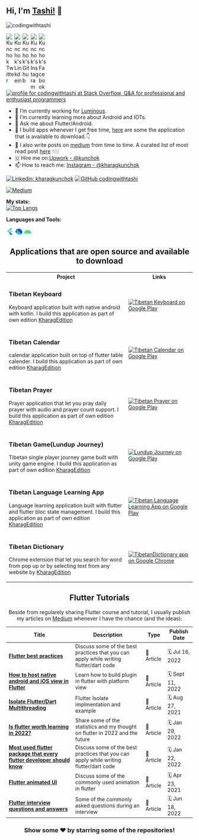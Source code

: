 ## Hi, I'm [Tashi!](https://codingwithtashi.medium.com/) 👋

<p align="left"> <img src="https://komarev.com/ghpvc/?username=codingwithtashi&label=Views&color=blue&style=plastic" alt="codingwithtashi" /> </p>

<a href="https://twitter.com/CodingWithTashi">
  <img align="left" alt="Kunchok Twitter" width="22px" src="https://cdn.jsdelivr.net/npm/simple-icons@v3/icons/twitter.svg" />
</a>
<a href="https://www.linkedin.com/in/kharagkunchok/">
  <img align="left" alt="Kunchok's Linkdein" width="22px" src="https://cdn.jsdelivr.net/npm/simple-icons@v3/icons/linkedin.svg" />
</a>
<a href="https://github.com/codingwithtashi">
  <img align="left" alt="Kunchok's Github" width="22px" src="https://cdn.jsdelivr.net/npm/simple-icons@v3/icons/github.svg" />
</a>
<a href="http://instagram.com/kharagkunchok">
  <img align="left" alt="Kunchok's Instagram" width="22px" src="https://cdn.jsdelivr.net/npm/simple-icons@v3/icons/instagram.svg" />
</a>
<a href="https://www.facebook.com/kharagedition/">
  <img align="left" alt="Kunchok's Facebook" width="22px" src="https://cdn.jsdelivr.net/npm/simple-icons@v3/icons/facebook.svg" />
</a>
<!-- <a href="https://www.youtube.com/c/codingwithtashi/">
  <img align="left" alt="Kunchok's Youtube" width="22px" src="https://cdn.jsdelivr.net/npm/simple-icons@v3/icons/youtube.svg" />
</a> -->

<br/>
<br/>

<a href="https://stackoverflow.com/users/9236525/codingwithtashi"><img src="https://stackoverflow.com/users/flair/9236525.png" width="208" height="58" alt="profile for codingwithtashi at Stack Overflow, Q&amp;A for professional and enthusiast programmers" title="profile for codingwithtashi at Stack Overflow, Q&amp;A for professional and enthusiast programmers"></a>

- 🔭 I’m currently working for [Luminous](https://www.luminousindia.com/).
- 🌱 I’m currently learning more about Android and IOTs.
- 💬 Ask me about Flutter/Android.
- 📱 I build apps whenever I get free time, [here](#applications-that-are-open-source-and-available-to-download) are some the application that is available to download.👇
- 📖 I also write posts on [medium](https://codingwithtashi.medium.com/) from time to time. A curated list of most read post [here](#flutter-tutorials) 👇🏼
- 🇺 Hire me on:[Upwork - @kunchok](https://www.upwork.com/fl/kunchok?mp_source=share)
- 📫 How to reach me: [Instagram - @kharagkunchok](http://instagram.com/kharagkunchok)


[![Linkedin: kharagkunchok](https://img.shields.io/badge/-kharagkunchok-blue?style=flat-square&logo=Linkedin&logoColor=white&link=https://www.linkedin.com/in/kharagkunchok/)](https://www.linkedin.com/in/kharagkunchok)
[![GitHub codingwithtashi](https://img.shields.io/github/followers/codingwithtashi?label=follow&style=social)](https://github.com/codingwithtashi)
<!-- [![YouTube](https://img.shields.io/youtube/channel/views/UCBLzUH7iDyY3pZWslcPJhJA?style=social)](https://youtube.com/c/codingwithtashi)    -->
[![Medium](https://img.shields.io/badge/Medium-12100E?style=for-the-badge&logo=medium&logoColor=white)](https://codingwithtashi.medium.com/)   

**My stats:**  
[![Top Langs](https://github-readme-stats.vercel.app/api/top-langs/?username=codingwithtashi&layout=compact&theme=vision-friendly-dark)](https://github.com/codingwithtashi)


**Languages and Tools:**  

<code><img height="20" src="https://raw.githubusercontent.com/github/explore/80688e429a7d4ef2fca1e82350fe8e3517d3494d/topics/flutter/flutter.png"></code>
<code><img height="20" src="https://raw.githubusercontent.com/github/explore/80688e429a7d4ef2fca1e82350fe8e3517d3494d/topics/dart/dart.png"></code>
<code><img height="20" src="https://raw.githubusercontent.com/github/explore/80688e429a7d4ef2fca1e82350fe8e3517d3494d/topics/android/android.png"></code>

<!-- <a href="https://github.com/codingwithtashi">
  <img align="center" src="https://github-readme-stats.vercel.app/api/top-langs/?username=codingwithtashi&theme=light&hide_langs_below=1" />
</a> -->
<!-- <a href="https://github.com/codingwithtashi">
 <img align="center" src="https://github-readme-stats.vercel.app/api?username=codingwithtashi&show_icons=true&theme=light&line_height=27" alt="Kunchok's github stats"/>
</a> -->
<div align="center">   

  ## Applications that are open source and available to download

<table>
	<tbody width="100%">
	<tr>
		<th>Project</th>	
		<th>Links</th>
	</tr>
	<tr>
		<td>
			<h3>Tibetan Keyboard</h3>
			<p>Keyboard application built with native android with kotlin. I build this application as part of own edition <a href="https://play.google.com/store/apps/dev?id=5910382695653514663&hl=en_IN&gl=US">KharagEdition</a></p>
		</td>
		<td>
			<div>
				<a href="https://play.google.com/store/apps/details?id=com.kharagedition.tibetankeyboard&hl=en_IN&gl=US">
  <img width="200px" src="https://user-images.githubusercontent.com/50345358/161318656-3c9d06f0-8782-4d6f-9d85-af9ef0246766.png" alt="Tibetan Keyboard on Google Play" />
</a>
			</div>
		</td>
	</tr>
    	<tr>
		<td>
			<h3>Tibetan Calendar</h3>
			<p>calendar application built on top of flutter table calender. I build this application as part of own edition <a href="https://play.google.com/store/apps/dev?id=5910382695653514663&hl=en_IN&gl=US">KharagEdition</a></p>
		</td>
		<td>
			<div>
				<a href="https://play.google.com/store/apps/details?id=com.codingwithtashi.tibetan_calender&hl=en_IN&gl=US">
  <img width="200px" src="https://user-images.githubusercontent.com/50345358/161318656-3c9d06f0-8782-4d6f-9d85-af9ef0246766.png" alt="Tibetan Calendar on Google Play" />
</a>
			</div>
		</td>
	</tr>
		<tr>
		<td>
			<h3>Tibetan Prayer</h3>
			<p>Prayer application that let you pray daily prayer with audio and prayer count support. I build this application as part of own edition <a href="https://play.google.com/store/apps/details?id=com.codingwithtashi.dailyprayer&hl=en_IN&gl=US">KharagEdition</a></p>
		</td>
		<td>
			<div>
				<a href="https://play.google.com/store/apps/details?id=com.codingwithtashi.tibetan_calender&hl=en_IN&gl=US">
  <img width="200px" src="https://user-images.githubusercontent.com/50345358/161318656-3c9d06f0-8782-4d6f-9d85-af9ef0246766.png" alt="Tibetan Prayer on Google Play" />
</a>
			</div>
		</td>
	</tr>
    	<tr>
		<td>
			<h3>Tibetan Game(Lundup Journey)</h3>
			<p>Tibetan single player journey game built with unity game engine. I build this application as part of own edition <a href="https://play.google.com/store/apps/dev?id=5910382695653514663&hl=en_IN&gl=US">KharagEdition</a></p>
		</td>
		<td>
			<div>
				<a href="https://play.google.com/store/apps/details?id=com.KharagEdition.TibetanGameLundupJourney&hl=en_IN&gl=US">
  <img width="200px" src="https://user-images.githubusercontent.com/50345358/161318656-3c9d06f0-8782-4d6f-9d85-af9ef0246766.png" alt="Lundup Journey on Google Play" />
</a>
			</div>
		</td>
	</tr>
    	<tr>
		<td>
			<h3>Tibetan Language Learning App</h3>
			<p>Language learning application built with flutter and flutter bloc state management. I build this application as part of own edition <a href="https://play.google.com/store/apps/dev?id=5910382695653514663&hl=en_IN&gl=US">KharagEdition</a></p>
		</td>
		<td>
			<div>
				<a href="https://play.google.com/store/apps/details?id=com.kharagedition.tibetan_language_learning_app&hl=en_IN&gl=US">
  <img width="200px" src="https://user-images.githubusercontent.com/50345358/161318656-3c9d06f0-8782-4d6f-9d85-af9ef0246766.png" alt="Tibetan Language Learning App on Google Play" />
</a>
			</div>
		</td>
	</tr>
	 	<tr>
		<td>
			<h3>Tibetan Dictionary</h3>
			<p>Chrome extension that let you search for word from pop up or by selecting text from any website by <a href="https://chrome.google.com/webstore/detail/tibetan-dictionary/adfffbhmkignepdggmlpojjplehfcnma">KharagEdition</a></p>
		</td>
		<td>
			<div>
				<a href="https://chrome.google.com/webstore/detail/tibetan-dictionary/adfffbhmkignepdggmlpojjplehfcnma">
  <img width="200px" src="https://icons.iconarchive.com/icons/carlosjj/google-jfk/128/chrome-web-store-icon.png" alt="TibetanDictionary app on Google Chrome" />
</a>
			</div>
		</td>
	</tr>
	</tbody>
</table>

  
## Flutter Tutorials

Beside from regularely sharing Flutter course and tutorial, I usually publish my articles on [Medium](https://codingwithtashi.medium.com/) whenever I have the chance (and the ideas):
  
  
  
| **Title**                                                                                                                                                                                                              | **Description**                                                                                                                                                                                                                                                                                                                 | **Type** | **Publish Date** |
|------------------------------------------------------------------------------------------------------------------------------------------------------------------------------------------------------------------------|---------------------------------------------------------------------------------------------------------------------------------------------------------------------------------------------------------------------------------------------------------------------------------------------------------------------------------|----------|-------------------------|
| [**Flutter best practices**](https://codingwithtashi.medium.com/flutter-best-practices-cc2cd1ee5441)                                                                                     |  Discuss some of the best practices that you can apply while writing flutter/dart code | 📄 Article  | 🗓 Jul 16, 2022     |
| [**How to host native android and iOS view in Flutter**](https://medium.com/flutter-community/flutter-platformview-how-to-host-native-android-and-ios-view-in-flutter-79259faebd91)                                                                                     | Learn how to build plugin in flutter with platform view | 📄 Article  | 🗓 Sept 11, 2022     |
| [**Isolate Flutter/Dart Multithreading**](https://codingwithtashi.medium.com/isoltate-flutter-dart-multithreading-cf5f67de9b46)                                                                                     |   Flutter Isolate implmentation and example | 📄 Article  | 🗓 Aug 27, 2021     |
| [**Is flutter worth learning in 2022?**](https://codingwithtashi.medium.com/is-learning-flutter-worth-it-in-2022-4c9048edd37c)                                                                                     |   Share some of the statistics and my thought on flutter in 2022 and the future | 📄 Article  | 🗓 Jan 29, 2022     |
| [**Most used flutter package that every flutter developer should know**](https://codingwithtashi.medium.com/most-used-flutter-package-that-every-flutter-developer-should-know-6d526fe65139)                                                                                     |  Discuss some of the best practices that you can apply while writing flutter/dart code | 📄 Article  | 🗓 Jan 22, 2022     |
| [**Flutter animated UI**](https://codingwithtashi.medium.com/flutter-animated-ui-8d3b5617d94c)                                                                                     |  Discuss some of the commonly used animation in flutter | 📄 Article  | 🗓 Apr 23, 2021     |
| [**Flutter interview questions and answers**](https://codingwithtashi.medium.com/flutter-interview-question-and-answer-8cb71438eb61)                                                                                     |  Some of the commonly asked questions during an interview | 📄 Article  | 🗓 Jun 18, 2022     |


### Show some ❤️ by starring some of the repositories!   


</div>
